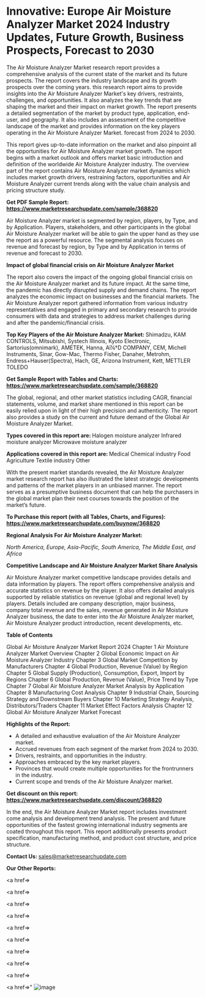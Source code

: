 # Innovative: Europe Air Moisture Analyzer Market 2024 Industry Updates, Future Growth, Business Prospects, Forecast to 2030

The Air Moisture Analyzer Market research report provides a comprehensive analysis of the current state of the market and its future prospects. The report covers the industry landscape and its growth prospects over the coming years. this research report aims to provide insights into the Air Moisture Analyzer Market's key drivers, restraints, challenges, and opportunities. It also analyzes the key trends that are shaping the market and their impact on market growth. The report presents a detailed segmentation of the market by product type, application, end-user, and geography. It also includes an assessment of the competitive landscape of the market and provides information on the key players operating in the Air Moisture Analyzer Market. forecast from 2024 to 2030.

This report gives up-to-date information on the market and also pinpoint all the opportunities for Air Moisture Analyzer market growth. The report begins with a market outlook and offers market basic introduction and definition of the worldwide Air Moisture Analyzer industry. The overview part of the report contains Air Moisture Analyzer market dynamics which includes market growth drivers, restraining factors, opportunities and Air Moisture Analyzer current trends along with the value chain analysis and pricing structure study.

<strong><b>Get PDF Sample Report: <a href=https://www.marketresearchupdate.com/sample/368820>https://www.marketresearchupdate.com/sample/368820</a></b></strong>

Air Moisture Analyzer market is segmented by region, players, by Type, and by Application. Players, stakeholders, and other participants in the global Air Moisture Analyzer market will be able to gain the upper hand as they use the report as a powerful resource. The segmental analysis focuses on revenue and forecast by region, by Type and by Application in terms of revenue and forecast to 2030.

<strong><b>Impact of global financial crisis on Air Moisture Analyzer Market</b></strong>

The report also covers the impact of the ongoing global financial crisis on the Air Moisture Analyzer market and its future impact. At the same time, the pandemic has directly disrupted supply and demand chains. The report analyzes the economic impact on businesses and the financial markets. The Air Moisture Analyzer report gathered information from various industry representatives and engaged in primary and secondary research to provide consumers with data and strategies to address market challenges during and after the pandemic/financial crisis.

<strong><b>Top Key Players of the Air Moisture Analyzer Market:
</b></strong>Shimadzu, KAM CONTROLS, Mitsubishi, Systech Illinois, Kyoto Electronic, Sartorius(omnimark), AMETEK, Hanna, Aï¼†D COMPANY, CEM, Michell Instruments, Sinar, Gow-Mac, Thermo Fisher, Danaher, Metrohm, Endress+Hauser(Spectra), Hach, GE, Arizona Instrument, Kett, METTLER TOLEDO<strong><b>
</b></strong>

<strong><b>Get Sample Report with Tables and Charts: <a href=https://www.marketresearchupdate.com/sample/368820>https://www.marketresearchupdate.com/sample/368820</a></b></strong>

The global, regional, and other market statistics including CAGR, financial statements, volume, and market share mentioned in this report can be easily relied upon in light of their high precision and authenticity. The report also provides a study on the current and future demand of the Global Air Moisture Analyzer Market.

<strong><b>Types covered in this report are:
</b></strong>Halogen moisture analyzer
Infrared moisture analyzer
Microwave moisture analyzer<strong><b>
</b></strong>

<strong><b>Applications covered in this report are:
</b></strong>Medical
Chemical industry
Food
Agriculture
Textile industry
Other<strong><b>
</b></strong>

With the present market standards revealed, the Air Moisture Analyzer market research report has also illustrated the latest strategic developments and patterns of the market players in an unbiased manner. The report serves as a presumptive business document that can help the purchasers in the global market plan their next courses towards the position of the market’s future.

<strong><b>To Purchase this report (with all Tables, Charts, and Figures): <a href=https://www.marketresearchupdate.com/buynow/368820>https://www.marketresearchupdate.com/buynow/368820</a></b></strong>

<strong><b>Regional Analysis For Air Moisture Analyzer Market:</b></strong>

<em><i>North America, Europe, Asia-Pacific, South America, The Middle East, and Africa</i></em>

<strong><b>Competitive Landscape and Air Moisture Analyzer Market Share Analysis</b></strong>

Air Moisture Analyzer market competitive landscape provides details and data information by players. The report offers comprehensive analysis and accurate statistics on revenue by the player. It also offers detailed analysis supported by reliable statistics on revenue (global and regional level) by players. Details included are company description, major business, company total revenue and the sales, revenue generated in Air Moisture Analyzer business, the date to enter into the Air Moisture Analyzer market, Air Moisture Analyzer product introduction, recent developments, etc.

<strong><b>Table of Contents</b></strong>

Global Air Moisture Analyzer Market Report 2024
Chapter 1 Air Moisture Analyzer Market Overview
Chapter 2 Global Economic Impact on Air Moisture Analyzer Industry
Chapter 3 Global Market Competition by Manufacturers
Chapter 4 Global Production, Revenue (Value) by Region
Chapter 5 Global Supply (Production), Consumption, Export, Import by Regions
Chapter 6 Global Production, Revenue (Value), Price Trend by Type
Chapter 7 Global Air Moisture Analyzer Market Analysis by Application
Chapter 8 Manufacturing Cost Analysis
Chapter 9 Industrial Chain, Sourcing Strategy and Downstream Buyers
Chapter 10 Marketing Strategy Analysis, Distributors/Traders
Chapter 11 Market Effect Factors Analysis
Chapter 12 Global Air Moisture Analyzer Market Forecast

<strong><b>Highlights of the Report:</b></strong>

- A detailed and exhaustive evaluation of the Air Moisture Analyzer market.
- Accrued revenues from each segment of the market from 2024 to 2030.
- Drivers, restraints, and opportunities in the industry.
- Approaches embraced by the key market players.
- Provinces that would create multiple opportunities for the frontrunners in the industry.
- Current scope and trends of the Air Moisture Analyzer market.

<strong><b>Get discount on this report: <a href=https://www.marketresearchupdate.com/discount/368820>https://www.marketresearchupdate.com/discount/368820</a></b></strong>

In the end, the Air Moisture Analyzer Market report includes investment come analysis and development trend analysis. The present and future opportunities of the fastest growing international industry segments are coated throughout this report. This report additionally presents product specification, manufacturing method, and product cost structure, and price structure.

<strong><b>Contact Us:
</b></strong>sales@marketresearchupdate.com

<strong>Our Other Reports:</strong>

<a href=></a>

<a href=></a>

<a href=></a>

<a href=></a>

<a href=></a>

<a href=></a>

<a href=></a>

<a href=></a>

<a href=></a>

<a href=></a>"
![image](https://github.com/Gayatrikarjule/Market-Analysis-360/assets/97346546/f7cf51e1-e205-451d-b154-1dc7ea20d5a7)
